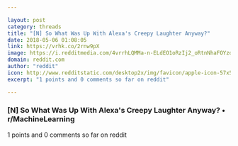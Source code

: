 ```yaml
---

layout: post
category: threads
title: "[N] So What Was Up With Alexa's Creepy Laughter Anyway?"
date: 2018-05-06 01:08:05
link: https://vrhk.co/2rnw9pX
image: https://i.redditmedia.com/4vrrhLQMMa-n-ELdEO1oRzIj2_oRtnNhaFOYzd9ca6A.jpg?w=320&s=a9dc411c379f05e3fe24ddcbc69dd5b3
domain: reddit.com
author: "reddit"
icon: http://www.redditstatic.com/desktop2x/img/favicon/apple-icon-57x57.png
excerpt: "1 points and 0 comments so far on reddit"

---
```


### [N] So What Was Up With Alexa's Creepy Laughter Anyway? • r/MachineLearning

1 points and 0 comments so far on reddit